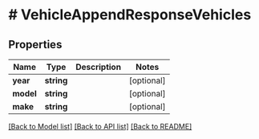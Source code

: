# # VehicleAppendResponseVehicles

## Properties

Name | Type | Description | Notes
------------ | ------------- | ------------- | -------------
**year** | **string** |  | [optional]
**model** | **string** |  | [optional]
**make** | **string** |  | [optional]

[[Back to Model list]](../../README.md#models) [[Back to API list]](../../README.md#endpoints) [[Back to README]](../../README.md)

